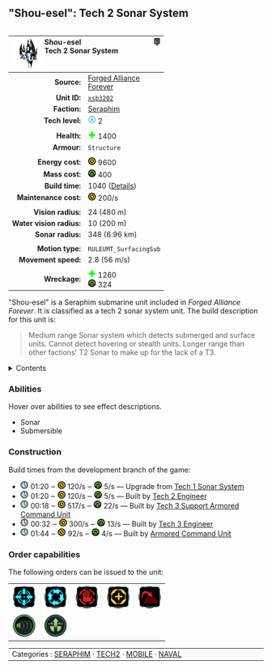 "Shou-esel": Tech 2 Sonar System
----
<table align="right">
    <thead>
        <tr>
            <th align="left" colspan="2">
                <img align="left" src="icons/units/XSB3202_icon.png" title="Shou-esel unit icon" /><img align="right" src="icons/strategicicons/icon_structure2_intel_rest.png" title="icon_structure2_intel" />Shou-esel<br />Tech 2 Sonar System
            </th>
        </tr>
    </thead>
    <tbody>
        <tr>
            <td align="right"><strong>Source:</strong></td>
            <td><a href="Forged Alliance Forever">Forged Alliance<br />Forever</a></td>
        </tr>
        <tr>
            <td align="right"><strong>Unit ID:</strong></td>
            <td><a href="https://github.com/FAForever/fa/D:/faf-development/fa/units/XSB3202/XSB3202_unit.bp"><code>xsb3202</code></a></td>
        </tr>
        <tr>
            <td align="right"><strong>Faction:</strong></td>
            <td><a href="_categories.SERAPHIM">Seraphim</a></td>
        </tr>
        <tr>
            <td align="right"><strong>Tech level:</strong></td>
            <td><img src="icons/T2.png" title="Tech 2" /> 2</td>
        </tr>
        <tr><td align="center" colspan="2"></td></tr>
        <tr>
            <td align="right"><strong>Health:</strong></td>
            <td><img src="icons/health.png" title="Health" /> 1400</td>
        </tr>
        <tr>
            <td align="right"><strong>Armour:</strong></td>
            <td><code>Structure</code></td>
        </tr>
        <tr><td align="center" colspan="2"></td></tr>
        <tr>
            <td align="right"><strong>Energy cost:</strong></td>
            <td><img src="icons/energy.png" title="Energy" /> 9600</td>
        </tr>
        <tr>
            <td align="right"><strong>Mass cost:</strong></td>
            <td><img src="icons/mass.png" title="Mass" /> 400</td>
        </tr>
        <tr>
            <td align="right"><strong>Build time:</strong></td>
            <td>1040 (<a href="#construction">Details</a>)</td>
        </tr>
        <tr>
            <td align="right"><strong>Maintenance cost:</strong></td>
            <td><img src="icons/energy.png" title="Energy" /> 200/s</td>
        </tr>
        <tr><td align="center" colspan="2"></td></tr>
        <tr>
            <td align="right"><strong>Vision radius:</strong></td>
            <td> <span title="0.48 km, 0.30 mi">24 (480 m)</span></td>
        </tr>
        <tr>
            <td align="right"><strong>Water vision radius:</strong></td>
            <td> <span title="0.20 km, 0.12 mi">10 (200 m)</span></td>
        </tr>
        <tr>
            <td align="right"><strong>Sonar radius:</strong></td>
            <td> <span title="6960 m, 4.32 mi">348 (6.96 km)</span></td>
        </tr>
        <tr><td align="center" colspan="2"></td></tr>
        <tr>
            <td align="right"><strong>Motion type:</strong></td>
            <td><code>RULEUMT_SurfacingSub</code></td>
        </tr>
        <tr>
            <td align="right"><strong>Movement speed:</strong></td>
            <td> <span title="202 km/h, 109 kn">2.8 (56 m/s)</span></td>
        </tr>
        <tr><td align="center" colspan="2"></td></tr>
        <tr>
            <td align="right"><strong>Wreckage:</strong></td>
            <td><img src="icons/health.png" title="Health" /> 1260<br /><img src="icons/mass.png" title="Mass" /> 324</td>
        </tr>
    </tbody>
</table>

"Shou-esel" is a Seraphim submarine unit included in *Forged Alliance Forever*.
It is classified as a tech 2 sonar system unit.
The build description for this unit is:

<blockquote>Medium range Sonar system which detects submerged and surface units. Cannot detect hovering or stealth units. Longer range than other factions' T2 Sonar to make up for the lack of a T3.</blockquote>

<details>
<summary>Contents</summary>

1. – <a href="#abilities">Abilities</a>
2. – <a href="#construction">Construction</a>
3. – <a href="#order-capabilities">Order capabilities</a>
</details>

### Abilities
Hover over abilities to see effect descriptions.

* <span title="Can see blips of units not seen by vision that are on or below water">Sonar</span>
* <span title="Is a naval unit that can surface and dive">Submersible</span>

### Construction
Build times from the development branch of the game:
* <img src="icons/time.png" title="Time" /> 01:20 ‒ <img src="icons/energy.png" title="Energy" /> 120/s ‒ <img src="icons/mass.png" title="Mass" /> 5/s — Upgrade from <a href="XSB3102">Tech 1 Sonar System</a>
* <img src="icons/time.png" title="Time" /> 01:20 ‒ <img src="icons/energy.png" title="Energy" /> 120/s ‒ <img src="icons/mass.png" title="Mass" /> 5/s — Built by <a href="XSL0208">Tech 2 Engineer</a>
* <img src="icons/time.png" title="Time" /> 00:18 ‒ <img src="icons/energy.png" title="Energy" /> 517/s ‒ <img src="icons/mass.png" title="Mass" /> 22/s — Built by <a href="XSL0301">Tech 3 Support Armored Command Unit</a>
* <img src="icons/time.png" title="Time" /> 00:32 ‒ <img src="icons/energy.png" title="Energy" /> 300/s ‒ <img src="icons/mass.png" title="Mass" /> 13/s — Built by <a href="XSL0309">Tech 3 Engineer</a>
* <img src="icons/time.png" title="Time" /> 01:44 ‒ <img src="icons/energy.png" title="Energy" /> 92/s ‒ <img src="icons/mass.png" title="Mass" /> 4/s — Built by <a href="XSL0001">Armored Command Unit</a>

### Order capabilities
The following orders can be issued to the unit:
<table>
<td><img float="left" src="icons/orders/move.png" title="Move" /></td>
<td><img float="left" src="icons/orders/patrol.png" title="Patrol" /></td>
<td><img float="left" src="icons/orders/stop.png" title="Stop" /></td>
<td><img float="left" src="icons/orders/guard.png" title="Assist" /></td>
<td><img float="left" src="icons/orders/stand-ground.png" title="Fire State" /></td>
<tr>
<td><img float="left" src="icons/orders/sonar.png" title="Sonar Toggle
Turn the selection units sonar on/off" /></td>
<td><img float="left" src="icons/orders/dive.png" title="Surface/Dive Toggle
Right-click to toggle auto-surface" /></td>
</table>

<table align="center">
<td width="1215px">Categories : 
<a href="_categories.SERAPHIM">SERAPHIM</a> · 
<a href="_categories.TECH2">TECH2</a> · 
<a href="_categories.MOBILE">MOBILE</a> · 
<a href="_categories.NAVAL">NAVAL</a></td>
</table>
